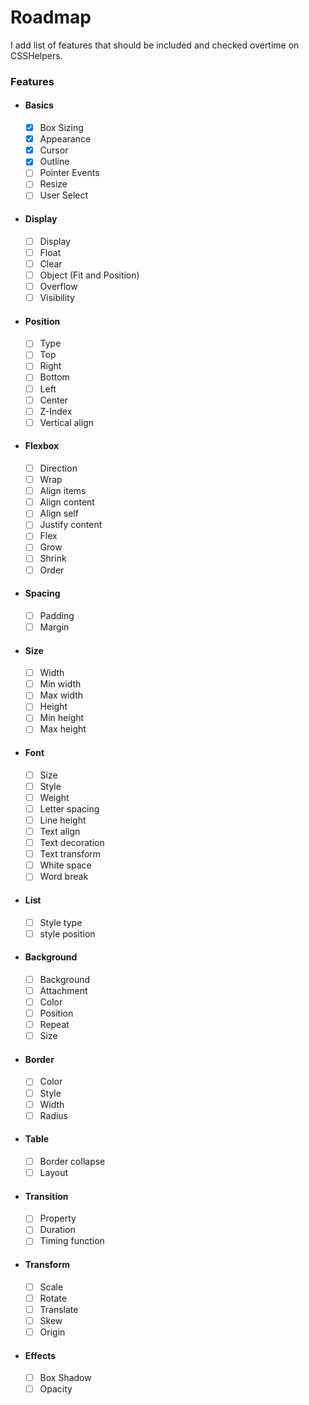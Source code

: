 # Roadmap
I add list of features that should be included and checked overtime on CSSHelpers.

### Features
- #### Basics
  - [x] Box Sizing
  - [x] Appearance
  - [x] Cursor
  - [x] Outline
  - [ ] Pointer Events
  - [ ] Resize
  - [ ] User Select
- #### Display
  - [ ] Display
  - [ ] Float
  - [ ] Clear
  - [ ] Object (Fit and Position)
  - [ ] Overflow
  - [ ] Visibility
- #### Position
  - [ ] Type
  - [ ] Top
  - [ ] Right
  - [ ] Bottom
  - [ ] Left
  - [ ] Center
  - [ ] Z-Index
  - [ ] Vertical align
- #### Flexbox
  - [ ] Direction
  - [ ] Wrap
  - [ ] Align items
  - [ ] Align content
  - [ ] Align self
  - [ ] Justify content
  - [ ] Flex
  - [ ] Grow
  - [ ] Shrink
  - [ ] Order
- #### Spacing
  - [ ] Padding
  - [ ] Margin
- #### Size  
  - [ ] Width
  - [ ] Min width
  - [ ] Max width
  - [ ] Height
  - [ ] Min height
  - [ ] Max height
- #### Font
  - [ ] Size
  - [ ] Style
  - [ ] Weight
  - [ ] Letter spacing
  - [ ] Line height
  - [ ] Text align
  - [ ] Text decoration
  - [ ] Text transform
  - [ ] White space
  - [ ] Word break
- #### List
  - [ ] Style type
  - [ ] style position
- #### Background
  - [ ] Background
  - [ ] Attachment
  - [ ] Color
  - [ ] Position
  - [ ] Repeat
  - [ ] Size
- #### Border
  - [ ] Color
  - [ ] Style
  - [ ] Width
  - [ ] Radius
- #### Table
  - [ ] Border collapse
  - [ ] Layout
- #### Transition
  - [ ] Property
  - [ ] Duration
  - [ ] Timing function
- #### Transform
  - [ ] Scale 
  - [ ] Rotate
  - [ ] Translate
  - [ ] Skew
  - [ ] Origin
- #### Effects
  - [ ] Box Shadow
  - [ ] Opacity
